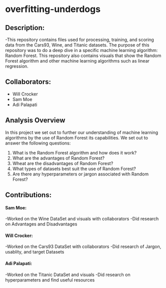 # overfitting-underdogs

## Description:
-This repository contains files used for processing, training, and scoring data from the Cars93, Wine, and Titanic datasets. The purpose of this repository was to do a deep dive in a specific machine learning algorithm: Random Forest. This repository also contains visuals that show the Random Forest algorithm and other machine learning algorithms such as linear regression.

## Collaborators:
- Will Crocker
- Sam Moe
- Adi Palapati

## Analysis Overview
In this project we set out to further our understanding of machine learning algorithms by the use of Random Forest its capabilities. We set out to answer the following questions:
1. What is the Random Forest algorithm and how does it work?
2. What are the advantages of Random Forest?
3. Wheat are the disadvantages of Random Forest?
4. What types of datasets best suit the use of Random Forest?
5. Are there any hyperparameters or jargon associated with Random Forest?

## Contributions:
#### Sam Moe: 
-Worked on the Wine DataSet and visuals with collaborators 
-Did research on Advantages and Disadvantages
#### Will Crocker:
-Worked on the Cars93 DataSet with collaborators 
-Did research of Jargon, usablity, and target Datasets 
#### Adi Palapati:
-Worked on the Titanic DataSet and visuals 
-Did research on hyperparameters and find useful resources

